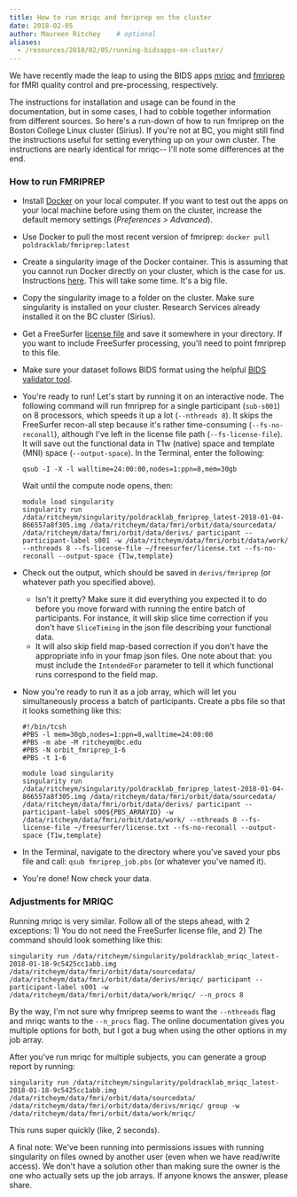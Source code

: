 ```yaml
---
title: How to run mriqc and fmriprep on the cluster
date: 2018-02-05
author: Maureen Ritchey    # optional
aliases: 
  - /resources/2018/02/05/running-bidsapps-on-cluster/
---
```


We have recently made the leap to using the BIDS apps [mriqc](https://mriqc.readthedocs.io/en/latest/index.html) and [fmriprep](https://fmriprep.readthedocs.io/en/latest/index.html) for fMRI quality control and pre-processing, respectively.

The instructions for installation and usage can be found in the documentation, but in some cases, I had to cobble together information from different sources. So here's a run-down of how to run fmriprep on the Boston College Linux cluster (Sirius). If you're not at BC, you might still find the instructions useful for setting everything up on your own cluster. The instructions are nearly identical for mriqc-- I'll note some differences at the end.

### How to run FMRIPREP

-   Install [Docker](https://www.docker.com/) on your local computer. If you want to test out the apps on your local machine before using them on the cluster, increase the default memory settings (*Preferences \> Advanced*).

-   Use Docker to pull the most recent version of fmriprep: `docker pull poldracklab/fmriprep:latest`

-   Create a singularity image of the Docker container. This is assuming that you cannot run Docker directly on your cluster, which is the case for us. Instructions [here](http://fmriprep.readthedocs.io/en/latest/installation.html#singularity-container). This will take some time. It's a big file.

-   Copy the singularity image to a folder on the cluster. Make sure singularity is installed on your cluster. Research Services already installed it on the BC cluster (Sirius).

-   Get a FreeSurfer [license file](https://surfer.nmr.mgh.harvard.edu/fswiki/License) and save it somewhere in your directory. If you want to include FreeSurfer processing, you'll need to point fmriprep to this file.

-   Make sure your dataset follows BIDS format using the helpful [BIDS validator tool](http://incf.github.io/bids-validator/).

-   You're ready to run! Let's start by running it on an interactive node. The following command will run fmriprep for a single participant (`sub-s001`) on 8 processors, which speeds it up a lot (`--nthreads 8`). It skips the FreeSurfer recon-all step because it's rather time-consuming (`--fs-no-reconall`), although I've left in the license file path (`--fs-license-file`). It will save out the functional data in T1w (native) space and template (MNI) space (`--output-space`). In the Terminal, enter the following:

    ```         
    qsub -I -X -l walltime=24:00:00,nodes=1:ppn=8,mem=30gb
    ```

    Wait until the compute node opens, then:

    ```         
    module load singularity
    singularity run /data/ritcheym/singularity/poldracklab_fmriprep_latest-2018-01-04-866557a8f305.img /data/ritcheym/data/fmri/orbit/data/sourcedata/ /data/ritcheym/data/fmri/orbit/data/derivs/ participant --participant-label s001 -w /data/ritcheym/data/fmri/orbit/data/work/ --nthreads 8 --fs-license-file ~/freesurfer/license.txt --fs-no-reconall --output-space {T1w,template}
    ```

-   Check out the output, which should be saved in `derivs/fmriprep` (or whatever path you specified above).

    -   Isn't it pretty? Make sure it did everything you expected it to do before you move forward with running the entire batch of participants. For instance, it will skip slice time correction if you don't have `SliceTiming` in the json file describing your functional data.
    -   It will also skip field map-based correction if you don't have the appropriate info in your fmap json files. One note about that: you must include the `IntendedFor` parameter to tell it which functional runs correspond to the field map.

-   Now you're ready to run it as a job array, which will let you simultaneously process a batch of participants. Create a pbs file so that it looks something like this:

    ```         
    #!/bin/tcsh
    #PBS -l mem=30gb,nodes=1:ppn=8,walltime=24:00:00
    #PBS -m abe -M ritcheym@bc.edu
    #PBS -N orbit_fmriprep_1-6
    #PBS -t 1-6

    module load singularity
    singularity run /data/ritcheym/singularity/poldracklab_fmriprep_latest-2018-01-04-866557a8f305.img /data/ritcheym/data/fmri/orbit/data/sourcedata/ /data/ritcheym/data/fmri/orbit/data/derivs/ participant --participant-label s00${PBS_ARRAYID} -w /data/ritcheym/data/fmri/orbit/data/work/ --nthreads 8 --fs-license-file ~/freesurfer/license.txt --fs-no-reconall --output-space {T1w,template}
    ```

-   In the Terminal, navigate to the directory where you've saved your pbs file and call: `qsub fmriprep_job.pbs` (or whatever you've named it).

-   You're done! Now check your data.

### Adjustments for MRIQC

Running mriqc is very similar. Follow all of the steps ahead, with 2 exceptions: 1) You do not need the FreeSurfer license file, and 2) The command should look something like this:

```         
singularity run /data/ritcheym/singularity/poldracklab_mriqc_latest-2018-01-18-9c5425cc1abb.img /data/ritcheym/data/fmri/orbit/data/sourcedata/ /data/ritcheym/data/fmri/orbit/data/derivs/mriqc/ participant --participant-label s001 -w /data/ritcheym/data/fmri/orbit/data/work/mriqc/ --n_procs 8
```

By the way, I'm not sure why fmriprep seems to want the `--nthreads` flag and mriqc wants to the `--n_procs` flag. The online documentation gives you multiple options for both, but I got a bug when using the other options in my job array.

After you've run mriqc for multiple subjects, you can generate a group report by running:

```         
singularity run /data/ritcheym/singularity/poldracklab_mriqc_latest-2018-01-18-9c5425cc1abb.img /data/ritcheym/data/fmri/orbit/data/sourcedata/ /data/ritcheym/data/fmri/orbit/data/derivs/mriqc/ group -w /data/ritcheym/data/fmri/orbit/data/work/mriqc/
```

This runs super quickly (like, 2 seconds).

A final note: We've been running into permissions issues with running singularity on files owned by another user (even when we have read/write access). We don't have a solution other than making sure the owner is the one who actually sets up the job arrays. If anyone knows the answer, please share.
